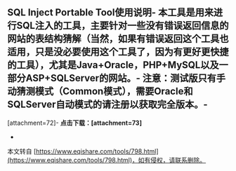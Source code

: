 SQL Inject Portable Tool使用说明-
本工具是用来进行SQL注入的工具，主要针对一些没有错误返回信息的网站的表结构猜解（当然，如果有错误返回这个工具也适用，只是没必要使用这个工具了，因为有更好更快捷的工具），尤其是Java+Oracle，PHP+MySQL以及一部分ASP+SQLServer的网站。-
注意：测试版只有手动猜测模式（Common模式），需要Oracle和SQLServer自动模式的请注册以获取完全版本。-
-
\[attachment=72\]-
**点击下载：\[attachment=73\]**

-

本文转自 [https://www.eqishare.com/tools/798.html](https://www.eqishare.com/tools/798.html)，如有侵权，请联系删除。